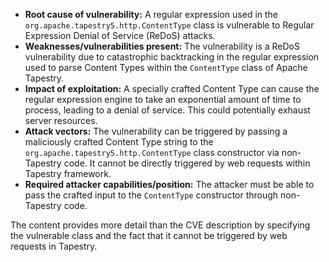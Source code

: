 - **Root cause of vulnerability:** A regular expression used in the `org.apache.tapestry5.http.ContentType` class is vulnerable to Regular Expression Denial of Service (ReDoS) attacks.
- **Weaknesses/vulnerabilities present:** The vulnerability is a ReDoS vulnerability due to catastrophic backtracking in the regular expression used to parse Content Types within the `ContentType` class of Apache Tapestry.
- **Impact of exploitation:** A specially crafted Content Type can cause the regular expression engine to take an exponential amount of time to process, leading to a denial of service. This could potentially exhaust server resources.
- **Attack vectors:**  The vulnerability can be triggered by passing a maliciously crafted Content Type string to the `org.apache.tapestry5.http.ContentType` class constructor via non-Tapestry code.  It cannot be directly triggered by web requests within Tapestry framework.
- **Required attacker capabilities/position:** The attacker must be able to pass the crafted input to the `ContentType` constructor through non-Tapestry code.

The content provides more detail than the CVE description by specifying the vulnerable class and the fact that it cannot be triggered by web requests in Tapestry.